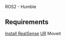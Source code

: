

##
ROS2 - Humble
## Requirements
[Install RealSense](https://github.com/IntelRealSense/realsense-ros#installation-on-ubuntu)
[UR](https://github.com/UniversalRobots/Universal_Robots_ROS2_Driver/tree/humble)
Moveit
